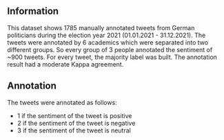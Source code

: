 ## Information
This dataset shows 1785 manually annotated tweets from German politicians during the election year 2021 (01.01.2021 - 31.12.2021).
The tweets were annotated by 6 academics which were separated into two different groups. So every group of 3 people annotated the sentiment of ~900 tweets. For every tweet, the majority label was built. The annotation result had a moderate Kappa agreement. 

## Annotation
The tweets were annotated as follows:
- 1 if the sentiment of the tweet is positive
- 2 if the sentiment of the tweet is negative
- 3 if the sentiment of the tweet is neutral